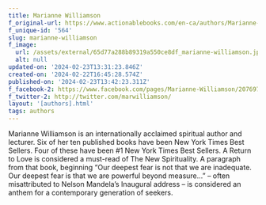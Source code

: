 ```yaml
---
title: Marianne Williamson
f_original-url: https://www.actionablebooks.com/en-ca/authors/Marianne-Williamson/
f_unique-id: '564'
slug: marianne-williamson
f_image:
  url: /assets/external/65d77a288b89319a550ce8df_marianne-williamson.jpeg
  alt: null
updated-on: '2024-02-23T13:31:23.846Z'
created-on: '2024-02-22T16:45:28.574Z'
published-on: '2024-02-23T13:42:23.311Z'
f_facebook-2: https://www.facebook.com/pages/Marianne-Williamson/207697880579
f_twitter-2: http://twitter.com/marwilliamson/
layout: '[authors].html'
tags: authors
---
```


Marianne Williamson is an internationally acclaimed spiritual author and lecturer. Six of her ten published books have been New York Times Best Sellers. Four of these have been #1 New York Times Best Sellers. A Return to Love is considered a must-read of The New Spirituality. A paragraph from that book, beginning “Our deepest fear is not that we are inadequate. Our deepest fear is that we are powerful beyond measure…” – often misattributed to Nelson Mandela’s Inaugural address – is considered an anthem for a contemporary generation of seekers.
